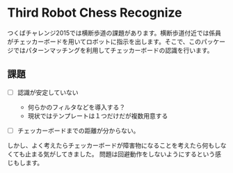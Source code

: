# Third Robot Chess Recognize

つくばチャレンジ2015では横断歩道の課題があります。横断歩道付近では係員がチェッカーボードを用いてロボットに指示を出します。そこで、このパッケージではパターンマッチングを利用してチェッカーボードの認識を行います。

## 課題
- [ ] 認識が安定していない
  - 何らかのフィルタなどを導入する？
  - 現状ではテンプレートは１つだけだが複数用意する
- [ ] チェッカーボードまでの距離が分からない。


しかし、よく考えたらチェッカーボードが障害物になることを考えたら何もしなくても止まる気がしてきました。
問題は回避動作をしないようにするという感じもします。
